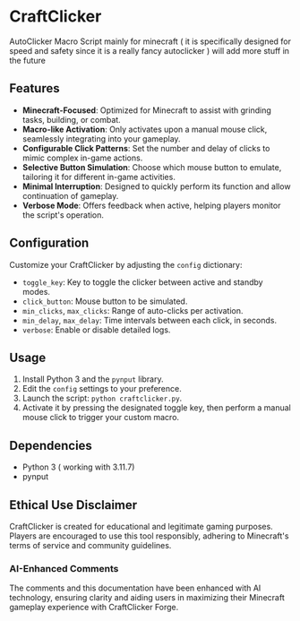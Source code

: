 # CraftClicker
AutoClicker Macro Script mainly for minecraft ( it is specifically designed for speed and safety since it is a really fancy autoclicker ) will add more stuff in the future
## Features
- **Minecraft-Focused**: Optimized for Minecraft to assist with grinding tasks, building, or combat.
- **Macro-like Activation**: Only activates upon a manual mouse click, seamlessly integrating into your gameplay.
- **Configurable Click Patterns**: Set the number and delay of clicks to mimic complex in-game actions.
- **Selective Button Simulation**: Choose which mouse button to emulate, tailoring it for different in-game activities.
- **Minimal Interruption**: Designed to quickly perform its function and allow continuation of gameplay.
- **Verbose Mode**: Offers feedback when active, helping players monitor the script's operation.

## Configuration
Customize your CraftClicker by adjusting the `config` dictionary:

- `toggle_key`: Key to toggle the clicker between active and standby modes.
- `click_button`: Mouse button to be simulated.
- `min_clicks`, `max_clicks`: Range of auto-clicks per activation.
- `min_delay`, `max_delay`: Time intervals between each click, in seconds.
- `verbose`: Enable or disable detailed logs.

## Usage
1. Install Python 3 and the `pynput` library.
2. Edit the `config` settings to your preference.
3. Launch the script: `python craftclicker.py`.
4. Activate it by pressing the designated toggle key, then perform a manual mouse click to trigger your custom macro.

## Dependencies
- Python 3 ( working with 3.11.7)
- pynput

## Ethical Use Disclaimer
CraftClicker is created for educational and legitimate gaming purposes. Players are encouraged to use this tool responsibly, adhering to Minecraft's terms of service and community guidelines.

### AI-Enhanced Comments
The comments and this documentation have been enhanced with AI technology, ensuring clarity and aiding users in maximizing their Minecraft gameplay experience with CraftClicker Forge.
